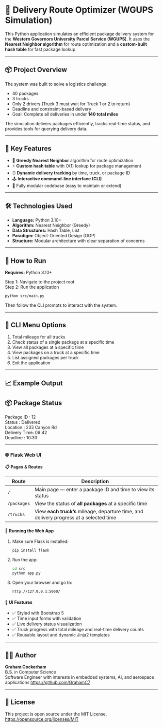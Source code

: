 # 🚚 Delivery Route Optimizer (WGUPS Simulation)

This Python application simulates an efficient package delivery system for the **Western Governors University Parcel Service (WGUPS)**. It uses the **Nearest Neighbor algorithm** for route optimization and a **custom-built hash table** for fast package lookup.

---

## 📦 Project Overview

The system was built to solve a logistics challenge:

- 40 packages  
- 3 trucks  
- Only 2 drivers (Truck 3 must wait for Truck 1 or 2 to return)  
- Deadline and constraint-based delivery  
- Goal: Complete all deliveries in under **140 total miles**

The simulation delivers packages efficiently, tracks real-time status, and provides tools for querying delivery data.

---

## 🧠 Key Features

- 🔄 **Greedy Nearest Neighbor** algorithm for route optimization  
- ⚡ **Custom hash table** with O(1) lookup for package management  
- ⏰ **Dynamic delivery tracking** by time, truck, or package ID  
- 🕹️ **Interactive command-line interface (CLI)**  
- 🧪 Fully modular codebase (easy to maintain or extend)

---

## 🛠️ Technologies Used

- **Language:** Python 3.10+
- **Algorithm:** Nearest Neighbor (Greedy)
- **Data Structures:** Hash Table, List
- **Paradigm:** Object-Oriented Design (OOP)
- **Structure:** Modular architecture with clear separation of concerns

---

## 🚀 How to Run

**Requires:** Python 3.10+

Step 1: Navigate to the project root  
Step 2: Run the application

```bash
python src/main.py
```

Then follow the CLI prompts to interact with the system.

---

## 🧪 CLI Menu Options

1. Total mileage for all trucks  
2. Check status of a single package at a specific time  
3. View all packages at a specific time  
4. View packages on a truck at a specific time  
5. List assigned packages per truck  
6. Exit the application

---

## 📈 Example Output

📦 Package Status  
------------------------------  
Package ID   : 12  
Status       : Delivered  
Location     : 233 Canyon Rd  
Delivery Time: 09:42  
Deadline     : 10:30  

---

### 🌐 Flask Web UI

#### 📋 Pages & Routes

| Route         | Description |
|---------------|-------------|
| `/`           | Main page — enter a package ID and time to view its status |
| `/packages`   | View the status of **all packages** at a specific time |
| `/trucks`     | View **each truck’s** mileage, departure time, and delivery progress at a selected time |

#### 🚀 Running the Web App

1. Make sure Flask is installed:
   ```bash
   pip install flask
   ```

2. Run the app:
   ```bash
   cd src
   python app.py
   ```

3. Open your browser and go to:
   ```
   http://127.0.0.1:5000/
   ```

#### 📸 UI Features

- ✅ Styled with Bootstrap 5
- ✅ Time input forms with validation
- ✅ Live delivery status visualization
- ✅ Truck progress with total mileage and real-time delivery counts
- ✅ Reusable layout and dynamic Jinja2 templates

---

## 👨‍💻 Author

**Graham Cockerham**  
B.S. in Computer Science  
Software Engineer with interests in embedded systems, AI, and aerospace applications
https://github.com/GrahamC7

---

## 📄 License

This project is open source under the MIT License.  
https://opensource.org/licenses/MIT
